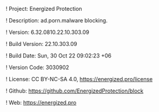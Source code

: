! Project: Energized Protection

! Description: ad.porn.malware blocking.

! Version: 6.32.0810.22.10.303.09

! Build Version: 22.10.303.09

! Build Date: Sun, 30 Oct 22 09:02:23 +06

! Version Code: 3030902

! License: CC BY-NC-SA 4.0, https://energized.pro/license

! Github: https://github.com/EnergizedProtection/block

! Web: https://energized.pro
